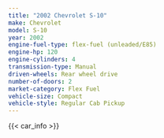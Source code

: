```yaml
---
title: "2002 Chevrolet S-10"
make: Chevrolet
model: S-10
year: 2002
engine-fuel-type: flex-fuel (unleaded/E85)
engine-hp: 120
engine-cylinders: 4
transmission-type: Manual
driven-wheels: Rear wheel drive
number-of-doors: 2
market-category: Flex Fuel
vehicle-size: Compact
vehicle-style: Regular Cab Pickup
---
```


{{< car_info >}}
